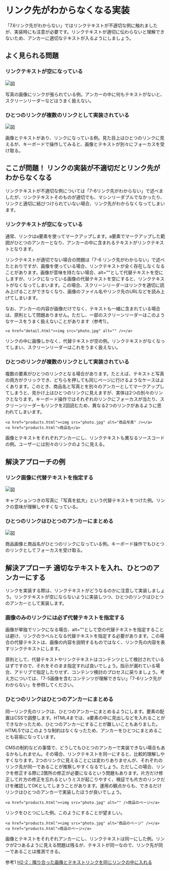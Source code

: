 # リンク先がわからなくなる実装
「7.6リンク先がわからない」ではリンクテキストが不適切な例に触れましたが、実装時にも注意が必要です。リンクテキストが適切に伝わらないと理解できないため、アンカーに適切なテキストが入るようにしましょう。


## よく見られる問題
### リンクテキストが空になっている

![図](../img/9-5-ng01.png)

写真の画像にリンクが張られている例。アンカーの中に何もテキストがないと、スクリーンリーダーなどはうまく扱えない。

### ひとつのリンクが複数のリンクとして実装されている

![図](../img/9-5-ng02.png)

画像とテキストがあり、リンクになっている例。見た目上はひとつのリンクに見えるが、キーボードで操作してみると、画像とテキストが別々にフォーカスを受け取る。



## ここが問題！ リンクの実装が不適切だとリンク先がわからなくなる
リンクテキストが不適切な例については「7-6リンク先がわからない」で述べましたが、リンクテキストそのものが適切でも、マシンリーダブルでなかったり、リンクと適切に結びつけられていない場合、リンク先がわからなくなってしまいます。

### リンクテキストが空になっている
通常、リンクはa要素を使ってマークアップします。a要素でマークアップした範囲がひとつのアンカーとなり、アンカーの中に含まれるテキストがリンクテキストとなります。

リンクテキストが適切でない場合の問題は「7-6 リンク先がわからない」で述べたとおりですが、画像を使っている場合、リンクテキストが全く存在しなくなることがあります。画像が意味を持たない場合、alt=""として代替テキストを空にしますが、リンクになっている画像の代替テキストを空にすると、リンクテキストがなくなってしまいます。この場合、スクリーンリーダーはリンクを適切に読み上げることができなくなり、画像のファイル名やリンク先のURLなどを読み上げてしまいます。

なお、アンカーの内容が画像だけでなく、テキストも一緒に含まれている場合は、原則として問題ありません。ただし、一部のスクリーンリーダーはこのようなケースをうまく扱えないことがあります（参考1）。

```
<a href="detail.html"><img src="photo.jpg" alt="" /></a>
```
リンクの中に画像しかなく、代替テキストが空の例。リンクテキストがなくなってしまい、スクリーンリーダーはこれをうまく扱えない。


### ひとつのリンクが複数のリンクとして実装されている
複数の要素がひとつのリンクとなる場合があります。たとえば、テキストと写真の両方がクリックでき、どちらを押しても同じページに行けるようなケースはよくあります。このとき、商品名と写真とを別々のアンカーとしてマークアップしてしまうと、見かけ上はひとつのリンクに見えますが、実体は2つの別々のリンクとなります。キーボード操作ではそれぞれのリンクにフォーカスが当たり、スクリーンリーダーもリンクを2回読むため、異なる2つのリンクがあるように思われてしまいます。

```
<a href="products.html"><img src="photo.jpg" alt="商品写真" /></a>
<a href="products.html">商品名</a>
```
画像とテキストをそれぞれアンカーにし、リンクテキストも異なるソースコードの例。ユーザーには別々のリンクのように見える。


## 解決アプローチの例

### リンク画像に代替テキストを指定する

![図](../img/9-5-ok01.png)

キャプションつきの写真に「写真を拡大」という代替テキストをつけた例。リンクの意味が理解しやすくなっている。

### ひとつのリンクはひとつのアンカーにまとめる

![図](../img/9-5-ok02.png)

商品画像と商品名がひとつのリンクになっている例。キーボード操作でもひとつのリンクとしてフォーカスを受け取る。


## 解決アプローチ 適切なテキストを入れ、ひとつのアンカーにする
リンクを実装する際は、リンクテキストがどうなるのかに注意して実装しましょう。リンクテキストが空にならないように実装しつつ、ひとつのリンクはひとつのアンカーとして実装します。

### 画像のみのリンクには必ず代替テキストを指定する
画像が単独でリンクになる場合、alt=""として空の代替テキストを指定することは避け、リンクのラベルとなる代替テキストを指定する必要があります。この場合の代替テキストは、画像の内容を説明するものではなく、リンク先の内容を表すリンクテキストにします。

原則として、代替テキストやリンクテキストはコンテンツとして検討されているはずですので、それをそのまま指定すれば良いでしょう。指示が漏れている場合、アドリブで指定したりせず、コンテンツ検討のプロセスに戻りましょう。考え方については、「7-5画像を含むコンテンツが理解できない」「7-6リンク先がわからない」を参照してください。


### ひとつのリンクはひとつのアンカーにまとめる
同一リンク先のリンクは、ひとつのアンカーにまとめるようにします。要素の配置はCSSで調整します。HTML4までは、a要素の中に見出しなどを入れることができなかったため、ひとつのアンカーにすることが難しいこともありました。HTML5ではこのような制約はなくなったため、アンカーをひとつにまとめることも容易になっています。

CMSの制約などの事情で、どうしてもひとつのアンカーで実装できない場合もあるかもしれません。その場合、リンクテキストを同一にすると、比較的理解しやすくなります。2つのリンクに見えることには変わりありませんが、それぞれのリンク先が同一であることが推察しやすくなるでしょう。ただしこの場合、リンクを修正する際に2箇所の修正が必要になるという問題もあります。片方だけ修正して片方の修正を忘れるというミスが起こりやすく、検証でも片方のリンクだけを確認してOKとしてしまうことがあります。運用の観点からも、できるだけリンクはひとつのアンカーで実装したほうが良いでしょう。

```
<a href="products.html"><img src="photo.jpg" alt="" />商品のページ</a>
```
リンクをひとつにした例。このようにすることが望ましい。

```
<a href="products.html"><img src="photo.jpg" alt="商品のページ" /></a>
<a href="products.html">商品のページ</a>
```
画像とテキストをそれぞれアンカーにし、リンクテキストは同一にした例。リンクが2つあるように見える問題は残るが、テキストが同一なので、リンク先が同一であることは推測できる。



参考1 [H2-2：隣り合った画像とテキストリンクを同じリンクの中に入れる](http://waic.jp/docs/jis2010-as-understanding/201406/H2-2.html)
